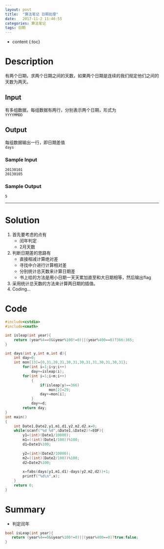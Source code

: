 ```yaml
---
layout: post
title:  "算法笔记 日期处理"
date:   2017-11-2 11:40:55
categories: 算法笔记
tags: 日期 
---
```


* content
{:toc}


# Description
有两个日期，求两个日期之间的天数，如果两个日期是连续的我们规定他们之间的天数为两天。
## Input  
有多组数据，每组数据有两行，分别表示两个日期，形式为  
`YYYYMMDD`

## Output
每组数据输出一行，即日期差值  
`days` 





### Sample Input
    20130101
    20130105

### Sample Output    
    5

---
# Solution

 1. 首先要考虑的点有  
 	* 闰年判定
 	* 2月天数
 2. 判断日期差的思路有  
    * 直接相减计算绝对差
    * 寻找中介进行计算相对差
    * 分别统计总天数来计算日期差
    * 书上给的方法是用小日期一天天累加直至和大日期相等，然后输出flag
 3. 采用统计总天数的方法来计算两日期的插值。
 4. Coding...  

# Code 

```c++
#include<cstdio>
#include<cmath>

int isleap(int year){
	return (year%4==0&&year%100!=0)||(year%400==0)?366:365;	
}

int days(int y,int m,int d){
	int day=0;
 	int mon[13]={0,31,28,31,30,31,30,31,31,30,31,30,31};
		for(int i=1;i<y;i++)
			day+=isleap(i);
		for(int i=1;i<m;i++)
			{
				if(isleap(y)==366)
					mon[2]=29;		
				day+=mon[i];
			}
			day+=d;
		return day;
}
int main()
{
	int Date1,Date2,y1,m1,d1,y2,m2,d2,x=0;
	while(scanf("%d %d",&Date1,&Date2)!=EOF){
		y1=(int)(Date1/10000); 
		m1=((int)(Date1/100))%100;
		d1=Date1%100;
		
		y2=(int)(Date2/10000); 
		m2=((int)(Date2/100))%100;
		d2=Date2%100;
		
		x=fabs(days(y1,m1,d1)-days(y2,m2,d2))+1;
		printf("%d\n",x);
	}	
    return 0;
} 
```

# Summary
 - 判定闰年
 ```c++
bool isLeap(int year){
	return (year%4==0&&year%100!=0)||(year%400==0)?true:false;	
}
 ```
